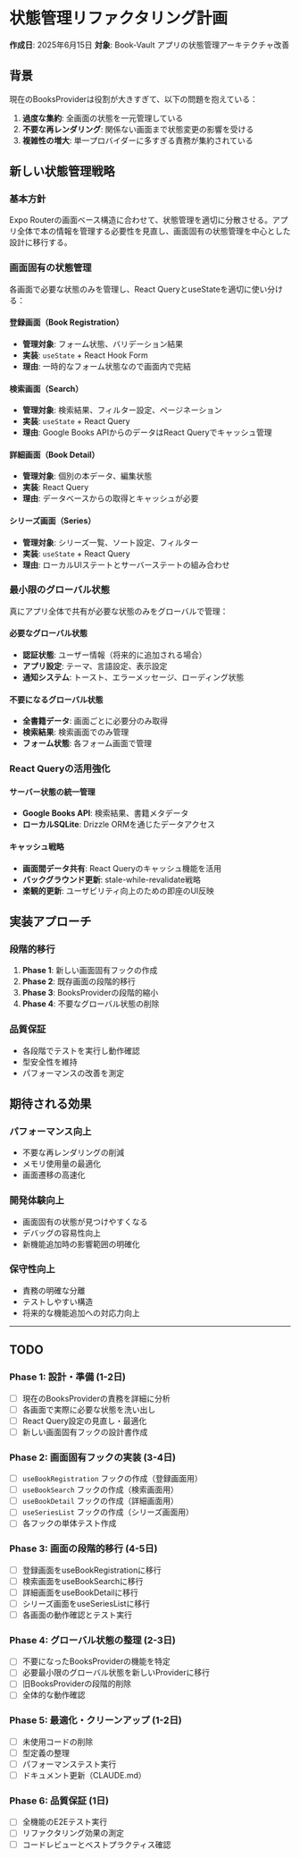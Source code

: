 # 状態管理リファクタリング計画

**作成日**: 2025年6月15日
**対象**: Book-Vault アプリの状態管理アーキテクチャ改善

## 背景

現在のBooksProviderは役割が大きすぎて、以下の問題を抱えている：

1. **過度な集約**: 全画面の状態を一元管理している
2. **不要な再レンダリング**: 関係ない画面まで状態変更の影響を受ける
3. **複雑性の増大**: 単一プロバイダーに多すぎる責務が集約されている

## 新しい状態管理戦略

### 基本方針

Expo Routerの画面ベース構造に合わせて、状態管理を適切に分散させる。アプリ全体で本の情報を管理する必要性を見直し、画面固有の状態管理を中心とした設計に移行する。

### 画面固有の状態管理

各画面で必要な状態のみを管理し、React QueryとuseStateを適切に使い分ける：

#### 登録画面（Book Registration）

- **管理対象**: フォーム状態、バリデーション結果
- **実装**: `useState` + React Hook Form
- **理由**: 一時的なフォーム状態なので画面内で完結

#### 検索画面（Search）

- **管理対象**: 検索結果、フィルター設定、ページネーション
- **実装**: `useState` + React Query
- **理由**: Google Books APIからのデータはReact Queryでキャッシュ管理

#### 詳細画面（Book Detail）

- **管理対象**: 個別の本データ、編集状態
- **実装**: React Query
- **理由**: データベースからの取得とキャッシュが必要

#### シリーズ画面（Series）

- **管理対象**: シリーズ一覧、ソート設定、フィルター
- **実装**: `useState` + React Query
- **理由**: ローカルUIステートとサーバーステートの組み合わせ

### 最小限のグローバル状態

真にアプリ全体で共有が必要な状態のみをグローバルで管理：

#### 必要なグローバル状態

- **認証状態**: ユーザー情報（将来的に追加される場合）
- **アプリ設定**: テーマ、言語設定、表示設定
- **通知システム**: トースト、エラーメッセージ、ローディング状態

#### 不要になるグローバル状態

- **全書籍データ**: 画面ごとに必要分のみ取得
- **検索結果**: 検索画面でのみ管理
- **フォーム状態**: 各フォーム画面で管理

### React Queryの活用強化

#### サーバー状態の統一管理

- **Google Books API**: 検索結果、書籍メタデータ
- **ローカルSQLite**: Drizzle ORMを通じたデータアクセス

#### キャッシュ戦略

- **画面間データ共有**: React Queryのキャッシュ機能を活用
- **バックグラウンド更新**: stale-while-revalidate戦略
- **楽観的更新**: ユーザビリティ向上のための即座のUI反映

## 実装アプローチ

### 段階的移行

1. **Phase 1**: 新しい画面固有フックの作成
2. **Phase 2**: 既存画面の段階的移行
3. **Phase 3**: BooksProviderの段階的縮小
4. **Phase 4**: 不要なグローバル状態の削除

### 品質保証

- 各段階でテストを実行し動作確認
- 型安全性を維持
- パフォーマンスの改善を測定

## 期待される効果

### パフォーマンス向上

- 不要な再レンダリングの削減
- メモリ使用量の最適化
- 画面遷移の高速化

### 開発体験向上

- 画面固有の状態が見つけやすくなる
- デバッグの容易性向上
- 新機能追加時の影響範囲の明確化

### 保守性向上

- 責務の明確な分離
- テストしやすい構造
- 将来的な機能追加への対応力向上

---

## TODO

### Phase 1: 設計・準備 (1-2日)

- [ ] 現在のBooksProviderの責務を詳細に分析
- [ ] 各画面で実際に必要な状態を洗い出し
- [ ] React Query設定の見直し・最適化
- [ ] 新しい画面固有フックの設計書作成

### Phase 2: 画面固有フックの実装 (3-4日)

- [ ] `useBookRegistration` フックの作成（登録画面用）
- [ ] `useBookSearch` フックの作成（検索画面用）
- [ ] `useBookDetail` フックの作成（詳細画面用）
- [ ] `useSeriesList` フックの作成（シリーズ画面用）
- [ ] 各フックの単体テスト作成

### Phase 3: 画面の段階的移行 (4-5日)

- [ ] 登録画面をuseBookRegistrationに移行
- [ ] 検索画面をuseBookSearchに移行
- [ ] 詳細画面をuseBookDetailに移行
- [ ] シリーズ画面をuseSeriesListに移行
- [ ] 各画面の動作確認とテスト実行

### Phase 4: グローバル状態の整理 (2-3日)

- [ ] 不要になったBooksProviderの機能を特定
- [ ] 必要最小限のグローバル状態を新しいProviderに移行
- [ ] 旧BooksProviderの段階的削除
- [ ] 全体的な動作確認

### Phase 5: 最適化・クリーンアップ (1-2日)

- [ ] 未使用コードの削除
- [ ] 型定義の整理
- [ ] パフォーマンステスト実行
- [ ] ドキュメント更新（CLAUDE.md）

### Phase 6: 品質保証 (1日)

- [ ] 全機能のE2Eテスト実行
- [ ] リファクタリング効果の測定
- [ ] コードレビューとベストプラクティス確認
